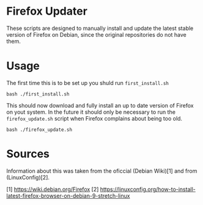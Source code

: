 # Firefox Updater

These scripts are designed to manually install and update the latest stable
version of Firefox on Debian, since the original repositories do not have them.

# Usage

The first time this is to be set up you shuld run `first_install.sh`

```
bash ./first_install.sh
```

This should now download and fully install an up to date version of Firefox on
yout system. In the future it should only be necessary to run the
`firefox_update.sh` script when Firefox complains about being too old.

```
bash ./firefox_update.sh
```

# Sources

Information about this was taken from the oficcial (Debian Wiki)[1] and from
(LinuxConfig)[2].

[1] https://wiki.debian.org/Firefox
[2] https://linuxconfig.org/how-to-install-latest-firefox-browser-on-debian-9-stretch-linux